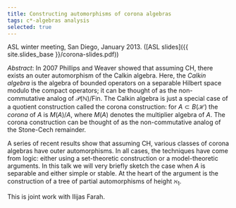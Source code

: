 ```yaml
---
title: Constructing automorphisms of corona algebras
tags: c*-algebras analysis
selected: true
---
```


ASL winter meeting, San Diego, January 2013. ([ASL slides]({{ site.slides_base }}/corona-slides.pdf))<!--more-->

*Abstract*: In 2007 Phillips and Weaver showed that assuming CH, there exists an outer automorphism of the Calkin algebra.  Here, the *Calkin algebra* is the algebra of bounded operators on a separable Hilbert space modulo the compact operators; it can be thought of as the non-commutative analog of $\mathcal P(\mathbb N)/\mathrm{Fin}$.  The Calkin algebra is just a special case of a quotient construction called the corona construction: for $A\subset B(\mathcal H)$ the *corona* of $A$ is $M(A)/A$, where $M(A)$ denotes the multiplier algebra of $A$.  The corona construction can be thought of as the non-commutative analog of the Stone-Cech remainder.

A series of recent results show that assuming CH, various classes of corona algebras have outer automorphisms.  In all cases, the techniques have come from logic: either using a set-theoretic construction or a model-theoretic arguments.  In this talk we will very briefly sketch the case when $A$ is separable and either simple or stable.  At the heart of the argument is the construction of a tree of partial automorphisms of height $\aleph_1$.

This is joint work with Ilijas Farah.
